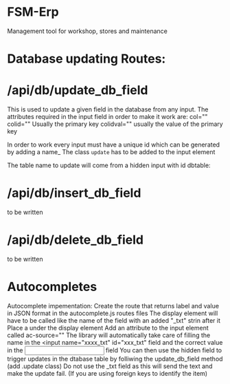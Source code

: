 # FSM-Erp
Management tool for workshop, stores and maintenance

# Database updating Routes:

# /api/db/update_db_field
This is used to update a given field in the database from any input. The attributes required in the input field in order to make it work are:
col="<column to update in db>"
colid="<id field of the row to update in the db>" Usually the primary key
colidval="<id value of the id column>" usually the value of the primary key

In order to work every input must have a unique id which can be generated by adding a name_<serial value from primary key>
The class `update` has to be added to the input element

The table name to update will come from a hidden input with id dbtable: <input type="hidden" id="dbtable" value="<table to update in db>">

# /api/db/insert_db_field
to be written

# /api/db/delete_db_field
to be written

# Autocompletes

Autocomplete impementation: Create the route that returns label and value in JSON format in the autocomplete.js routes files
The display element will have to be called like the name of the field with an added "_txt" strin after it
Place a <inout type="hidden" name="field" id="field"> under the display element
Add an attribute to the input element called ac-source="<name of the route in autcompletes.js>" The library will automatically take care of filling the name in the <input name="xxxx_txt" id="xxx_txt" field and the correct value in the <input name="xxxx" id="xxxx"> field
You can then use the hidden field to trigger updates in the dtabase table by folliwing the update_db_field method (add .update class)
Do not use the _txt field as this will send the text and make the update fail. (If you are using foreign keys to identify the item)
